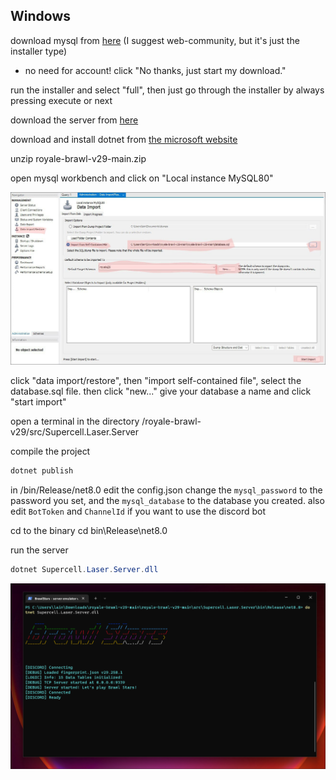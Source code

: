 ## Windows

download mysql from [here](https://dev.mysql.com/downloads/installer/) (I suggest web-community, but it's just the installer type)

- no need for account! click "No thanks, just start my download."

run the installer and select "full", then just go through the installer by always pressing execute or next

download the  server from [here](https://github.com/Erder00/royale-brawl-v29/archive/refs/heads/main.zip)

download and install dotnet from [the microsoft website](https://dotnet.microsoft.com/en-us/download/dotnet/8.0)

unzip royale-brawl-v29-main.zip

open mysql workbench and click on "Local instance MySQL80"

![import db windows](https://github.com/Erder00/royale-brawl-v29/blob/main/docs/screenshots/db-win.png?raw=true)

click "data import/restore", then "import self-contained file", select the database.sql file. then click  "new..." give your database a name and click "start import"

open a terminal in the directory /royale-brawl-v29/src/Supercell.Laser.Server

compile the project
```powershell
dotnet publish
```

in /bin/Release/net8.0 edit the config.json change the `mysql_password` to the password you set, and the `mysql_database` to the database you created. also edit `BotToken` and `ChannelId` if you want to use the discord bot

cd to the binary
cd bin\Release\net8.0

run  the server
```powershell
dotnet Supercell.Laser.Server.dll
```

![server on winodws](https://github.com/Erder00/royale-brawl-v29/blob/main/docs/screenshots/server-windows.png?raw=true)
